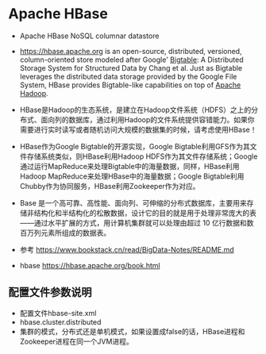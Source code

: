 
# Apache HBase
- Apache HBase NoSQL columnar datastore

- https://hbase.apache.org is an open-source, distributed, versioned, column-oriented store modeled after Google' [Bigtable](https://research.google.com/archive/bigtable.html): A Distributed Storage System for Structured Data by Chang et al. Just as Bigtable leverages the distributed data storage provided by the Google File System, HBase provides Bigtable-like capabilities on top of [Apache Hadoop](https://hadoop.apache.org/).

- HBase是Hadoop的生态系统，是建立在Hadoop文件系统（HDFS）之上的分布式、面向列的数据库，通过利用Hadoop的文件系统提供容错能力。如果你需要进行实时读写或者随机访问大规模的数据集的时候，请考虑使用HBase！

- HBase作为Google Bigtable的开源实现，Google Bigtable利用GFS作为其文件存储系统类似，则HBase利用Hadoop HDFS作为其文件存储系统；Google通过运行MapReduce来处理Bigtable中的海量数据，同样，HBase利用Hadoop MapReduce来处理HBase中的海量数据；Google Bigtable利用Chubby作为协同服务，HBase利用Zookeeper作为对应。

-	Base 是一个高可靠、高性能、面向列、可伸缩的分布式数据库，主要用来存储非结构化和半结构化的松散数据，设计它的目的就是用于处理非常庞大的表——通过水平扩展的方式，用计算机集群就可以处理由超过 10 亿行数据和数百万列元素所组成的数据表。

- 参考 https://www.bookstack.cn/read/BigData-Notes/README.md
- hbase https://hbase.apache.org/book.html

## 配置文件参数说明
- 配置文件hbase-site.xml
- hbase.cluster.distributed
- 集群的模式，分布式还是单机模式，如果设置成false的话，HBase进程和Zookeeper进程在同一个JVM进程。